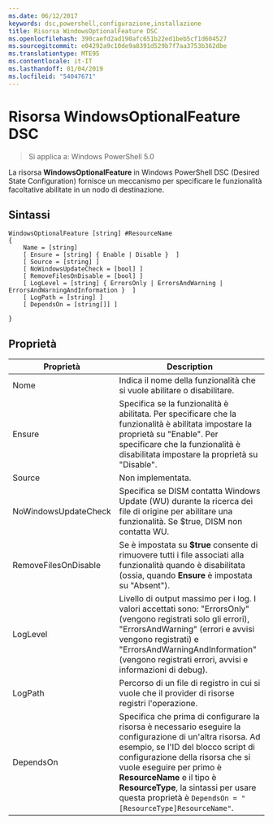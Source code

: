 ```yaml
---
ms.date: 06/12/2017
keywords: dsc,powershell,configurazione,installazione
title: Risorsa WindowsOptionalFeature DSC
ms.openlocfilehash: 390caefd2ad190afc651b22ed1beb5cf1d604527
ms.sourcegitcommit: e04292a9c10de9a8391d529b7f7aa3753b362dbe
ms.translationtype: MTE95
ms.contentlocale: it-IT
ms.lasthandoff: 01/04/2019
ms.locfileid: "54047671"
---
```

# <a name="dsc-windowsoptionalfeature-resource"></a>Risorsa WindowsOptionalFeature DSC

> Si applica a: Windows PowerShell 5.0

La risorsa **WindowsOptionalFeature** in Windows PowerShell DSC (Desired State Configuration) fornisce un meccanismo per specificare le funzionalità facoltative abilitate in un nodo di destinazione.

## <a name="syntax"></a>Sintassi

```
WindowsOptionalFeature [string] #ResourceName
{
    Name = [string]
    [ Ensure = [string] { Enable | Disable }  ]
    [ Source = [string] ]
    [ NoWindowsUpdateCheck = [bool] ]
    [ RemoveFilesOnDisable = [bool] ]
    [ LogLevel = [string] { ErrorsOnly | ErrorsAndWarning | ErrorsAndWarningAndInformation }  ]
    [ LogPath = [string] ]
    [ DependsOn = [string[]] ]

}
```

## <a name="properties"></a>Proprietà

|  Proprietà  |  Description   |
|---|---|
| Nome| Indica il nome della funzionalità che si vuole abilitare o disabilitare.|
| Ensure| Specifica se la funzionalità è abilitata. Per specificare che la funzionalità è abilitata impostare la proprietà su "Enable". Per specificare che la funzionalità è disabilitata impostare la proprietà su "Disable".|
| Source| Non implementata.|
| NoWindowsUpdateCheck| Specifica se DISM contatta Windows Update (WU) durante la ricerca dei file di origine per abilitare una funzionalità. Se $true, DISM non contatta WU.|
| RemoveFilesOnDisable| Se è impostata su **$true** consente di rimuovere tutti i file associati alla funzionalità quando è disabilitata (ossia, quando **Ensure** è impostata su "Absent").|
| LogLevel| Livello di output massimo per i log. I valori accettati sono: "ErrorsOnly" (vengono registrati solo gli errori), "ErrorsAndWarning" (errori e avvisi vengono registrati) e "ErrorsAndWarningAndInformation" (vengono registrati errori, avvisi e informazioni di debug).|
| LogPath| Percorso di un file di registro in cui si vuole che il provider di risorse registri l'operazione.|
| DependsOn| Specifica che prima di configurare la risorsa è necessario eseguire la configurazione di un'altra risorsa. Ad esempio, se l'ID del blocco script di configurazione della risorsa che si vuole eseguire per primo è __ResourceName__ e il tipo è __ResourceType__, la sintassi per usare questa proprietà è `DependsOn = "[ResourceType]ResourceName"`.|